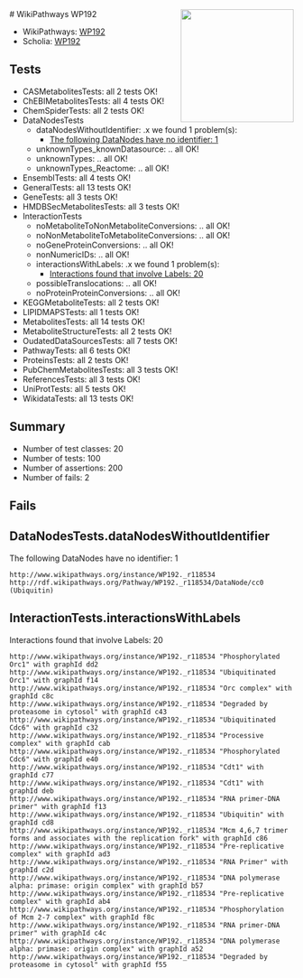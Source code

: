 <img style="float: right; width: 200px" src="https://upload.wikimedia.org/wikipedia/commons/thumb/8/83/Wplogo_with_text_500.png/640px-Wplogo_with_text_500.png" />
# WikiPathways WP192

* WikiPathways: [WP192](https://new.wikipathways.org/pathways/WP192)
* Scholia: [WP192](https://scholia.toolforge.org/wikipathways/WP192)
## Tests
* CASMetabolitesTests: all 2 tests OK!
* ChEBIMetabolitesTests: all 4 tests OK!
* ChemSpiderTests: all 2 tests OK!
* DataNodesTests
    * dataNodesWithoutIdentifier: .x we found 1 problem(s):
        * [The following DataNodes have no identifier: 1](#d2d32fa0)
    * unknownTypes_knownDatasource: .. all OK!
    * unknownTypes: .. all OK!
    * unknownTypes_Reactome: .. all OK!
* EnsemblTests: all 4 tests OK!
* GeneralTests: all 13 tests OK!
* GeneTests: all 3 tests OK!
* HMDBSecMetabolitesTests: all 3 tests OK!
* InteractionTests
    * noMetaboliteToNonMetaboliteConversions: .. all OK!
    * noNonMetaboliteToMetaboliteConversions: .. all OK!
    * noGeneProteinConversions: .. all OK!
    * nonNumericIDs: .. all OK!
    * interactionsWithLabels: .x we found 1 problem(s):
        * [Interactions found that involve Labels: 20](#fe97a8d7)
    * possibleTranslocations: .. all OK!
    * noProteinProteinConversions: .. all OK!
* KEGGMetaboliteTests: all 2 tests OK!
* LIPIDMAPSTests: all 1 tests OK!
* MetabolitesTests: all 14 tests OK!
* MetaboliteStructureTests: all 2 tests OK!
* OudatedDataSourcesTests: all 7 tests OK!
* PathwayTests: all 6 tests OK!
* ProteinsTests: all 2 tests OK!
* PubChemMetabolitesTests: all 3 tests OK!
* ReferencesTests: all 3 tests OK!
* UniProtTests: all 5 tests OK!
* WikidataTests: all 13 tests OK!


## Summary

* Number of test classes: 20
* Number of tests: 100
* Number of assertions: 200
* Number of fails: 2

## Fails

<a name="d2d32fa0" />

## DataNodesTests.dataNodesWithoutIdentifier

The following DataNodes have no identifier: 1
```
http://www.wikipathways.org/instance/WP192._r118534 http://rdf.wikipathways.org/Pathway/WP192._r118534/DataNode/cc0 (Ubiquitin)
```

<a name="fe97a8d7" />

## InteractionTests.interactionsWithLabels

Interactions found that involve Labels: 20
```
http://www.wikipathways.org/instance/WP192._r118534 "Phosphorylated Orc1" with graphId dd2
http://www.wikipathways.org/instance/WP192._r118534 "Ubiquitinated Orc1" with graphId f14
http://www.wikipathways.org/instance/WP192._r118534 "Orc complex" with graphId c8c
http://www.wikipathways.org/instance/WP192._r118534 "Degraded by proteasome in cytosol" with graphId c43
http://www.wikipathways.org/instance/WP192._r118534 "Ubiquitinated Cdc6" with graphId c32
http://www.wikipathways.org/instance/WP192._r118534 "Processive complex" with graphId cab
http://www.wikipathways.org/instance/WP192._r118534 "Phosphorylated Cdc6" with graphId e40
http://www.wikipathways.org/instance/WP192._r118534 "Cdt1" with graphId c77
http://www.wikipathways.org/instance/WP192._r118534 "Cdt1" with graphId deb
http://www.wikipathways.org/instance/WP192._r118534 "RNA primer-DNA primer" with graphId f13
http://www.wikipathways.org/instance/WP192._r118534 "Ubiquitin" with graphId cd8
http://www.wikipathways.org/instance/WP192._r118534 "Mcm 4,6,7 trimer forms and associates with the replication fork" with graphId c86
http://www.wikipathways.org/instance/WP192._r118534 "Pre-replicative complex" with graphId ad3
http://www.wikipathways.org/instance/WP192._r118534 "RNA Primer" with graphId c2d
http://www.wikipathways.org/instance/WP192._r118534 "DNA polymerase alpha: primase: origin complex" with graphId b57
http://www.wikipathways.org/instance/WP192._r118534 "Pre-replicative complex" with graphId ab4
http://www.wikipathways.org/instance/WP192._r118534 "Phosphorylation of Mcm 2-7 complex" with graphId f8c
http://www.wikipathways.org/instance/WP192._r118534 "RNA primer-DNA primer" with graphId c4c
http://www.wikipathways.org/instance/WP192._r118534 "DNA polymerase alpha: primase: origin complex" with graphId a52
http://www.wikipathways.org/instance/WP192._r118534 "Degraded by proteasome in cytosol" with graphId f55
```

